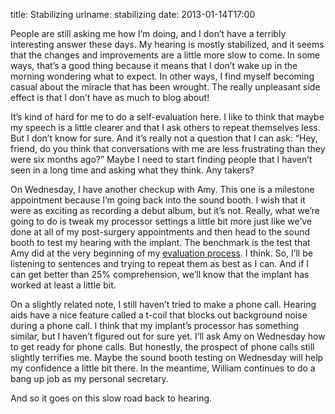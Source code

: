 title: Stabilizing
urlname: stabilizing
date: 2013-01-14T17:00

People are still asking me how I&#x02bc;m doing, and I don&#x02bc;t have a terribly interesting answer these days. My
hearing is mostly stabilized, and it seems that the changes and improvements are a little more slow to come. In some
ways, that&#x02bc;s a good thing because it means that I don&#x02bc;t wake up in the morning wondering what to expect.
In other ways, I find myself becoming casual about the miracle that has been wrought. The really unpleasant side effect
is that I don&#x02bc;t have as much to blog about!

It&#x02bc;s kind of hard for me to do a self-evaluation here. I like to think that maybe my speech is a little clearer
and that I ask others to repeat themselves less. But I don&#x02bc;t know for sure. And it&#x02bc;s really not a question
that I can ask: &ldquo;Hey, friend, do you think that conversations with me are less frustrating than they were six
months ago?&rdquo; Maybe I need to start finding people that I haven&#x02bc;t seen in a long time and asking what they
think. Any takers?

On Wednesday, I have another checkup with Amy. This one is a milestone appointment because I&#x02bc;m going back into
the sound booth. I wish that it were as exciting as recording a debut album, but it&#x02bc;s not. Really, what
we&#x02bc;re going to do is tweak my processor settings a little bit more just like we&#x02bc;ve done at all of my
post-surgery appointments and then head to the sound booth to test my hearing with the implant. The benchmark is the
test that Amy did at the very beginning of my [evaluation process][a]. I think. So, I&#x02bc;ll be listening to
sentences and trying to repeat them as best as I can. And if I can get better than 25% comprehension, we&#x02bc;ll know
that the implant has worked at least a little bit.

[a]: {filename}/published/2012/10/2012-10-16-evaluation-process.md

On a slightly related note, I still haven&#x02bc;t tried to make a phone call. Hearing aids have a nice feature called a
t-coil that blocks out background noise during a phone call. I think that my implant&#x02bc;s processor has something
similar, but I haven&#x02bc;t figured out for sure yet. I&#x02bc;ll ask Amy on Wednesday how to get ready for phone
calls. But honestly, the prospect of phone calls still slightly terrifies me. Maybe the sound booth testing on Wednesday
will help my confidence a little bit there. In the meantime, William continues to do a bang up job as my personal
secretary.

And so it goes on this slow road back to hearing.
